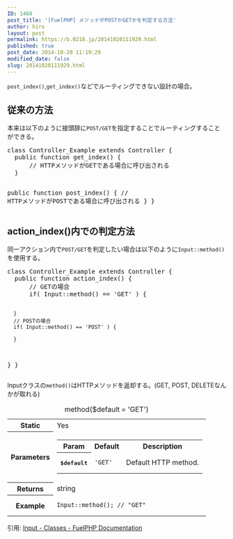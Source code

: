 ```yaml
---
ID: 1468
post_title: '[FuelPHP] メソッドがPOSTかGETかを判定する方法'
author: hiro
layout: post
permalink: https://b.0218.jp/20141020111929.html
published: true
post_date: 2014-10-20 11:19:29
modified_date: false
slug: 20141020111929.html
---
```

<code>post_index()</code>,<code>get_index()</code>などでルーティングできない設計の場合。
<!--more-->
<h2>従来の方法</h2>
本来は以下のように接頭辞に<code>POST/GET</code>を指定することでルーティングすることができる。
<pre class="prettyprint linenums lang-php">class Controller_Example extends Controller {
  public function get_index() {
      // HTTPメソッドがGETである場合に呼び出される
  }

  public function post_index() {
      // HTTPメソッドがPOSTである場合に呼び出される
  }
}</pre>

<h2>action_index()内での判定方法</h2>
同一アクション内で<code>POST/GET</code>を判定したい場合は以下のように<code>Input::method()</code>を使用する。
<pre class="prettyprint linenums lang-php">class Controller_Example extends Controller {
  public function action_index() {
      // GETの場合
      if( Input::method() == 'GET' ) {
          
      }
      // POSTの場合
      if( Input::method() == 'POST' ) {
          
      }
  }
}</pre>

Inputクラスの<code>method()</code>はHTTPメソッドを返却する。(GET, POST, DELETEなんかが取れる)
<table class="">
    <caption>method($default = 'GET')</caption>
    <tbody>
    <tr>
        <th class="legend">Static</th>
        <td>Yes</td>
    </tr>
    <tr>
        <th>Parameters</th>
        <td>
            <table class="parameters">
                <tbody><tr>
                    <th>Param</th>
                    <th>Default</th>
                    <th class="description">Description</th>
                </tr>
                <tr>
                    <th><kbd>$default</kbd></th>
                    <td><pre class="php"><code data-result="[object Object]" class="php"><span class="string">'GET'</span></code></pre></td>
                    <td>Default HTTP method.</td>
                </tr>
            </tbody></table>
        </td>
    </tr>
    <tr>
        <th>Returns</th>
        <td>string</td>
    </tr>
    <tr>
        <th>Example</th>
        <td>
            <pre><code data-result="[object Object]" class="php">Input::method(); <span class="comment">// "GET"</span></code></pre>
        </td>
    </tr>
    </tbody>
</table>
引用: <a href="http://fuelphp.com/docs/classes/input.html" target="_blank">Input - Classes - FuelPHP Documentation</a>